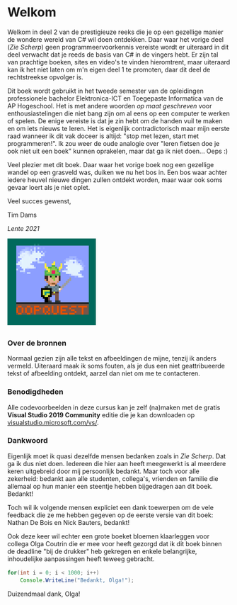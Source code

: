 

<!---{sample: true}--->

# Welkom
Welkom in deel 2 van de prestigieuze reeks die je op een gezellige manier de wondere wereld van C# wil doen ontdekken. Daar waar het vorige deel (*Zie Scherp*) geen programmeervoorkennis vereiste wordt er uiteraard in dit deel verwacht dat je reeds de basis van C# in de vingers hebt. Er zijn tal van prachtige boeken, sites en video's te vinden hieromtrent, maar uiteraard kan ik het niet laten om m'n eigen deel 1 te promoten, daar dit deel de rechtstreekse opvolger is. 

Dit boek wordt gebruikt in het tweede semester van de opleidingen professionele bachelor Elektronica-ICT en Toegepaste Informatica van de AP Hogeschool. Het is met andere woorden *op maat geschreven* voor enthousiastelingen die niet bang zijn om al eens op een computer te werken of spelen. De enige vereiste is dat je zin hebt om de handen vuil te maken en om iets nieuws te leren. Het is eigenlijk contradictorisch maar mijn eerste raad wanneer ik dit vak doceer is altijd: "stop met lezen, start met programmeren!". Ik zou weer de oude analogie over "leren fietsen doe je ook niet uit een boek" kunnen oprakelen, maar dat ga ik niet doen... Oeps :)

Veel plezier met dit boek. Daar waar het vorige boek nog een gezellige wandel op een grasveld was, duiken we nu het bos in. Een bos waar achter iedere heuvel nieuwe dingen zullen ontdekt worden, maar waar ook soms gevaar loert als je niet oplet.

Veel succes gewenst,

Tim Dams

*Lente 2021*

![](../assets/oopquesttitel.png)



<!---{pagebreak} --->


### Over de bronnen

Normaal gezien zijn alle tekst en afbeeldingen de mijne, tenzij ik anders vermeld. Uiteraard maak ik soms fouten, als je dus een niet geattribueerde tekst of afbeelding ontdekt, aarzel dan niet om me te contacteren. 

### Benodigdheden

Alle codevoorbeelden in deze cursus kan je zelf (na)maken met de gratis  **Visual Studio 2019 Community** editie die je kan downloaden op [visualstudio.microsoft.com/vs/](https://visualstudio.microsoft.com/vs/).



### Dankwoord

Eigenlijk moet ik quasi dezelfde mensen bedanken zoals in *Zie Scherp*. Dat ga ik dus niet doen. Iedereen die hier aan heeft meegewerkt is al meerdere keren uitgebreid door mij persoonlijk bedankt. Maar toch voor alle zekerheid: bedankt aan alle studenten, collega's, vrienden en familie die allemaal op hun manier een steentje hebben bijgedragen aan dit boek. Bedankt!

Toch wil ik volgende mensen expliciet een dank toewerpen om de vele feedback die ze me hebben gegeven op de eerste versie van dit boek: Nathan De Bois en Nick Bauters, bedankt!

Ook deze keer wil echter een grote boeket bloemen klaarleggen voor collega Olga Coutrin die er mee voor heeft gezorgd dat ik dit boek binnen de deadline "bij de drukker" heb gekregen en enkele belangrijke, inhoudelijke aanpassingen heeft teweeg gebracht. 

<!---{line-numbers:false}--->
```java
for(int i = 0; i < 1000; i++)
    Console.WriteLine("Bedankt, Olga!");
```

Duizendmaal dank, Olga!

<!---{sample: false}--->